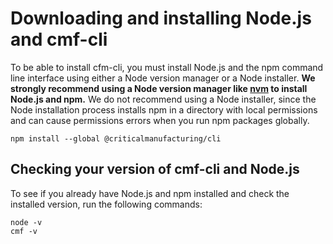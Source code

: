 # Downloading and installing Node.js and cmf-cli

To be able to install cfm-cli, you must install Node.js and the npm command line interface using either a Node version manager or a Node installer. **We strongly recommend using a Node version manager like [nvm](https://github.com/nvm-sh/nvm) to install Node.js and npm.** We do not recommend using a Node installer, since the Node installation process installs npm in a directory with local permissions and can cause permissions errors when you run npm packages globally.

```
npm install --global @criticalmanufacturing/cli
```

## Checking your version of cmf-cli and Node.js

To see if you already have Node.js and npm installed and check the installed version, run the following commands:

```
node -v
cmf -v
```
